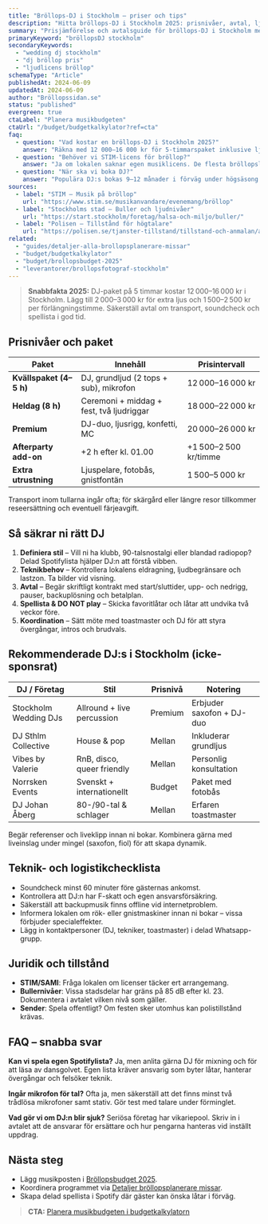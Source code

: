 ```yaml
---
title: "Bröllops-DJ i Stockholm – priser och tips"
description: "Hitta bröllops-DJ i Stockholm 2025: prisnivåer, avtal, ljudkrav och exempel på populära DJ:s för dansgolvet."
summary: "Prisjämförelse och avtalsguide för bröllops-DJ i Stockholm med rekommenderade profiler, teknikchecklista och tips för licenser."
primaryKeyword: "bröllopsDJ stockholm"
secondaryKeywords:
  - "wedding dj stockholm"
  - "dj bröllop pris"
  - "ljudlicens bröllop"
schemaType: "Article"
publishedAt: 2024-06-09
updatedAt: 2024-06-09
author: "Bröllopssidan.se"
status: "published"
evergreen: true
ctaLabel: "Planera musikbudgeten"
ctaUrl: "/budget/budgetkalkylator?ref=cta"
faq:
  - question: "Vad kostar en bröllops-DJ i Stockholm 2025?"
    answer: "Räkna med 12 000–16 000 kr för 5-timmarspaket inklusive ljud i Stockholmsområdet. Premiumpaket med ljusrigg, MC och sena timmar kan gå upp till 22 000 kr."
  - question: "Behöver vi STIM-licens för bröllop?"
    answer: "Ja om lokalen saknar egen musiklicens. De flesta bröllopslokaler har avtal med STIM/SAMI, men kontrollera i kontraktet och budgetera annars ca 700–1 000 kr."
  - question: "När ska vi boka DJ?"
    answer: "Populära DJ:s bokas 9–12 månader i förväg under högsäsong. För vinterbröllop räcker ofta 6 månader."
sources:
  - label: "STIM – Musik på bröllop"
    url: "https://www.stim.se/musikanvandare/evenemang/bröllop"
  - label: "Stockholms stad – Buller och ljudnivåer"
    url: "https://start.stockholm/foretag/halsa-och-miljo/buller/"
  - label: "Polisen – Tillstånd för högtalare"
    url: "https://polisen.se/tjanster-tillstand/tillstand-och-anmalan/allman-sammankomst/"
related:
  - "guides/detaljer-alla-brollopsplanerare-missar"
  - "budget/budgetkalkylator"
  - "budget/brollopsbudget-2025"
  - "leverantorer/brollopsfotograf-stockholm"
---
```


> **Snabbfakta 2025:** DJ-paket på 5 timmar kostar 12 000–16 000 kr i Stockholm. Lägg till 2 000–3 000 kr för extra ljus och 1 500–2 500 kr per förlängningstimme. Säkerställ avtal om transport, soundcheck och spellista i god tid.

## Prisnivåer och paket

| Paket                   | Innehåll                                 | Prisintervall         |
| ----------------------- | ---------------------------------------- | --------------------- |
| **Kvällspaket (4–5 h)** | DJ, grundljud (2 tops + sub), mikrofon   | 12 000–16 000 kr      |
| **Heldag (8 h)**        | Ceremoni + middag + fest, två ljudriggar | 18 000–22 000 kr      |
| **Premium**             | DJ-duo, ljusrigg, konfetti, MC           | 20 000–26 000 kr      |
| **Afterparty add-on**   | +2 h efter kl. 01.00                     | +1 500–2 500 kr/timme |
| **Extra utrustning**    | Ljuspelare, fotobås, gnistfontän         | 1 500–5 000 kr        |

Transport inom tullarna ingår ofta; för skärgård eller längre resor tillkommer reseersättning och eventuell färjeavgift.

## Så säkrar ni rätt DJ

1. **Definiera stil** – Vill ni ha klubb, 90-talsnostalgi eller blandad radiopop? Delad Spotifylista hjälper DJ:n att förstå vibben.
2. **Teknikbehov** – Kontrollera lokalens eldragning, ljudbegränsare och lastzon. Ta bilder vid visning.
3. **Avtal** – Begär skriftligt kontrakt med start/sluttider, upp- och nedrigg, pauser, backuplösning och betalplan.
4. **Spellista & DO NOT play** – Skicka favoritlåtar och låtar att undvika två veckor före.
5. **Koordination** – Sätt möte med toastmaster och DJ för att styra övergångar, intros och brudvals.

## Rekommenderade DJ:s i Stockholm (icke-sponsrat)

| DJ / Företag          | Stil                       | Prisnivå | Notering                  |
| --------------------- | -------------------------- | -------- | ------------------------- |
| Stockholm Wedding DJs | Allround + live percussion | Premium  | Erbjuder saxofon + DJ-duo |
| DJ Sthlm Collective   | House & pop                | Mellan   | Inkluderar grundljus      |
| Vibes by Valerie      | RnB, disco, queer friendly | Mellan   | Personlig konsultation    |
| Norrsken Events       | Svenskt + internationellt  | Budget   | Paket med fotobås         |
| DJ Johan Åberg        | 80-/90-tal & schlager      | Mellan   | Erfaren toastmaster       |

Begär referenser och liveklipp innan ni bokar. Kombinera gärna med liveinslag under mingel (saxofon, fiol) för att skapa dynamik.

## Teknik- och logistikchecklista

- Soundcheck minst 60 minuter före gästernas ankomst.
- Kontrollera att DJ:n har F-skatt och egen ansvarsförsäkring.
- Säkerställ att backupmusik finns offline vid internetproblem.
- Informera lokalen om rök- eller gnistmaskiner innan ni bokar – vissa förbjuder specialeffekter.
- Lägg in kontaktpersoner (DJ, tekniker, toastmaster) i delad Whatsapp-grupp.

## Juridik och tillstånd

- **STIM/SAMI**: Fråga lokalen om licenser täcker ert arrangemang.
- **Bullernivåer**: Vissa stadsdelar har gräns på 85 dB efter kl. 23. Dokumentera i avtalet vilken nivå som gäller.
- **Sender**: Spela offentligt? Om festen sker utomhus kan polistillstånd krävas.

## FAQ – snabba svar

**Kan vi spela egen Spotifylista?**
Ja, men anlita gärna DJ för mixning och för att läsa av dansgolvet. Egen lista kräver ansvarig som byter låtar, hanterar övergångar och felsöker teknik.

**Ingår mikrofon för tal?**
Ofta ja, men säkerställ att det finns minst två trådlösa mikrofoner samt stativ. Gör test med talare under förminglet.

**Vad gör vi om DJ:n blir sjuk?**
Seriösa företag har vikariepool. Skriv in i avtalet att de ansvarar för ersättare och hur pengarna hanteras vid inställt uppdrag.

## Nästa steg

- Lägg musikposten i [Bröllopsbudget 2025](/budget/brollopsbudget-2025/).
- Koordinera programmet via [Detaljer bröllopsplanerare missar](/guides/detaljer-alla-brollopsplanerare-missar/).
- Skapa delad spellista i Spotify där gäster kan önska låtar i förväg.

> **CTA:** [Planera musikbudgeten i budgetkalkylatorn](/budget/budgetkalkylator?ref=cta)
